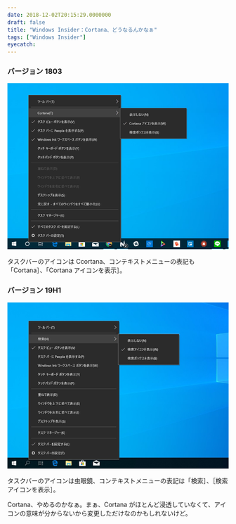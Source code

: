 ```yaml
---
date: 2018-12-02T20:15:29.0000000
draft: false
title: "Windows Insider：Cortana、どうなるんかなぁ"
tags: ["Windows Insider"]
eyecatch: 
---
```


<div class="section">
<h3>バージョン 1803</h3>
<p><span itemscope itemtype="http://schema.org/Photograph"><img src="20181202201048.png" alt="f:id:daruyanagi:20181202201048p:plain" title="f:id:daruyanagi:20181202201048p:plain" class="hatena-fotolife" itemprop="image"></span></p><p>タスクバーのアイコンは Ccortana、コンテキストメニューの表記も「Cortana］、「Cortana アイコンを表示］。</p>

</div>
<div class="section">
<h3>バージョン 19H1</h3>
<p><span itemscope itemtype="http://schema.org/Photograph"><img src="20181202201226.png" alt="f:id:daruyanagi:20181202201226p:plain" title="f:id:daruyanagi:20181202201226p:plain" class="hatena-fotolife" itemprop="image"></span></p><p>タスクバーのアイコンは虫眼鏡、コンテキストメニューの表記は「検索］、［検索アイコンを表示］。</p><p>Cortana、やめるのかなぁ。まぁ、Cortana がほとんど浸透していなくて、アイコンの意味が分からないから変更しただけなのかもしれないけど。</p>

</div>